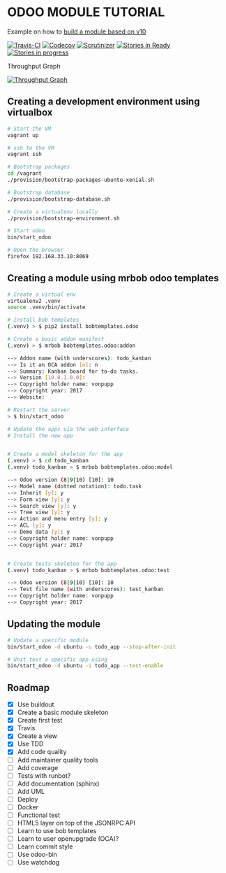 # ODOO MODULE TUTORIAL

Example on how to [build a module based on v10]

[build a module based on v10]: https://www.odoo.com/documentation/10.0/howtos/backend.html

[![Travis-CI](https://img.shields.io/travis/vonpupp/odoo-module-tutorial.svg)](https://travis-ci.org/vonpupp/odoo-module-tutorial)
[![Codecov](https://img.shields.io/codecov/c/github/vonpupp/odoo-module-tutorial/master.svg)](https://codecov.io/gh/vonpupp/odoo-module-tutorial)
[![Scrutinizer](https://img.shields.io/scrutinizer/g/vonpupp/odoo-module-tutorial.svg)](https://scrutinizer-ci.com/g/vonpupp/odoo-module-tutorial/)
[![Stories in
Ready](https://badge.waffle.io/vonpupp/odoo-module-tutorial.png?label=ready&title=Ready)](http://waffle.io/vonpupp/odoo-module-tutorial)
[![Stories in
progress](https://badge.waffle.io/vonpupp/odoo-module-tutorial.png?label=progress&title=Progress)](http://waffle.io/vonpupp/odoo-module-tutorial)

Throughput Graph

[![Throughput
Graph](https://graphs.waffle.io/vonpupp/odoo-module-tutorial/throughput.svg)](https://waffle.io/vonpupp/odoo-module-tutorial/metrics)


## Creating a development environment using virtualbox

```sh
# Start the VM
vagrant up

# ssh to the VM
vagrant ssh

# Bootstrap packages
cd /vagrant
./provision/bootstrap-packages-ubuntu-xenial.sh

# Bootstrap database
./provision/bootstrap-database.sh

# Create a virtualenv locally
./provision/bootstrap-environment.sh

# Start odoo
bin/start_odoo

# Open the browser
firefox 192.168.33.10:8069
```

## Creating a module using mrbob odoo templates

```sh
# Create a virtual env
virtualenv2 .venv
source .venv/bin/activate

# Install bob templates
(.venv) > $ pip2 install bobtemplates.odoo

# Create a basic addon manifest
(.venv) > $ mrbob bobtemplates.odoo:addon

--> Addon name (with underscores): todo_kanban
--> Is it an OCA addon [n]: n
--> Summary: Kanban board for to-do tasks.
--> Version [10.0.1.0.0]:
--> Copyright holder name: vonpupp
--> Copyright year: 2017
--> Website:

# Restart the server
> $ bin/start_odoo

# Update the apps via the web interface
# Install the new app


# Create a model skeleton for the app
(.venv) > $ cd todo_kanban
(.venv) todo_kanban > $ mrbob bobtemplates.odoo:model

--> Odoo version (8|9|10) [10]: 10
--> Model name (dotted notation): todo.task
--> Inherit [y]: y
--> Form view [y]: y
--> Search view [y]: y
--> Tree view [y]: y
--> Action and menu entry [y]: y
--> ACL [y]: y
--> Demo data [y]: y
--> Copyright holder name: vonpupp
--> Copyright year: 2017


# Create tests skeleton for the app
(.venv) todo_kanban > $ mrbob bobtemplates.odoo:test

--> Odoo version (8|9|10) [10]: 10
--> Test file name (with underscores): test_kanban
--> Copyright holder name: vonpupp
--> Copyright year: 2017

```

## Updating the module

```sh
# Update a specific module
bin/start_odoo -d ubuntu -u todo_app --stop-after-init

# Unit test a specific app using
bin/start_odoo -d ubuntu -i todo_app --test-enable
```


## Roadmap

- [X] Use buildout
- [X] Create a basic module skeleton
- [X] Create first test
- [X] Travis
- [X] Create a view
- [X] Use TDD
- [X] Add code quality
- [ ] Add maintainer quality tools
- [ ] Add coverage
- [ ] Tests with runbot?
- [ ] Add documentation (sphinx)
- [ ] Add UML
- [ ] Deploy
- [ ] Docker
- [ ] Functional test
- [ ] HTML5 layer on top of the JSONRPC API
- [ ] Learn to use bob templates
- [ ] Learn to user openupgrade (OCA)?
- [ ] Learn commit style
- [ ] Use odoo-bin
- [ ] Use watchdog
